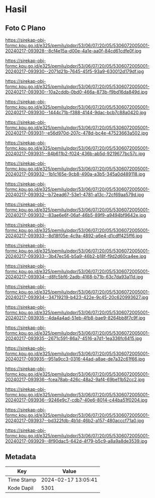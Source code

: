 # Hasil

## Foto C Plano

https://sirekap-obj-formc.kpu.go.id/e325/pemilu/pdpr/53/06/07/20/05/5306072005001-20240217-093928--8cf4e15a-d00e-4a1e-aa0f-84cd61cdfe0f.jpg

https://sirekap-obj-formc.kpu.go.id/e325/pemilu/pdpr/53/06/07/20/05/5306072005001-20240217-093930--2071d21b-7645-45f5-93a9-630012d179df.jpg

https://sirekap-obj-formc.kpu.go.id/e325/pemilu/pdpr/53/06/07/20/05/5306072005001-20240217-093930--10a2cddb-0bd0-466a-873b-f9bd16da849d.jpg

https://sirekap-obj-formc.kpu.go.id/e325/pemilu/pdpr/53/06/07/20/05/5306072005001-20240217-093930--1444c71b-f388-4144-9dac-bcb7c88a0420.jpg

https://sirekap-obj-formc.kpu.go.id/e325/pemilu/pdpr/53/06/07/20/05/5306072005001-20240217-093931--e56d970d-207c-478d-bc4e-47523663a502.jpg

https://sirekap-obj-formc.kpu.go.id/e325/pemilu/pdpr/53/06/07/20/05/5306072005001-20240217-093931--84b611b2-f024-436b-ab5d-9219677bc57c.jpg

https://sirekap-obj-formc.kpu.go.id/e325/pemilu/pdpr/53/06/07/20/05/5306072005001-20240217-093932--1b1c165e-9cb8-490a-a3b5-345a0d489118.jpg

https://sirekap-obj-formc.kpu.go.id/e325/pemilu/pdpr/53/06/07/20/05/5306072005001-20240217-093932--b72ead67-53e1-4781-a13c-72cf69aa579d.jpg

https://sirekap-obj-formc.kpu.go.id/e325/pemilu/pdpr/53/06/07/20/05/5306072005001-20240217-093932--83ae6e6f-06af-46b5-89f9-a9494bf9642e.jpg

https://sirekap-obj-formc.kpu.go.id/e325/pemilu/pdpr/53/06/07/20/05/5306072005001-20240217-093933--8d18f05e-4c9a-4892-a6e4-d1cdff425ff6.jpg

https://sirekap-obj-formc.kpu.go.id/e325/pemilu/pdpr/53/06/07/20/05/5306072005001-20240217-093933--3b47ec56-b5a9-46b2-b18f-f9d2d60ca4ee.jpg

https://sirekap-obj-formc.kpu.go.id/e325/pemilu/pdpr/53/06/07/20/05/5306072005001-20240217-093934--d8fc5bf6-2adb-4168-b71b-63c7da93a11d.jpg

https://sirekap-obj-formc.kpu.go.id/e325/pemilu/pdpr/53/06/07/20/05/5306072005001-20240217-093934--34719219-b423-422e-9c45-20c620993627.jpg

https://sirekap-obj-formc.kpu.go.id/e325/pemilu/pdpr/53/06/07/20/05/5306072005001-20240217-093935--4da4a4ad-51eb-4fb8-bae9-8264bb8f7c9f.jpg

https://sirekap-obj-formc.kpu.go.id/e325/pemilu/pdpr/53/06/07/20/05/5306072005001-20240217-093935--2671c591-86a7-4516-a7d1-1ea336fc6415.jpg

https://sirekap-obj-formc.kpu.go.id/e325/pemilu/pdpr/53/06/07/20/05/5306072005001-20240217-093935--951a9cc3-0316-44ad-a8ae-de7a32c61f66.jpg

https://sirekap-obj-formc.kpu.go.id/e325/pemilu/pdpr/53/06/07/20/05/5306072005001-20240217-093936--fcea78ab-426c-48a2-9af4-69be11b52cc2.jpg

https://sirekap-obj-formc.kpu.go.id/e325/pemilu/pdpr/53/06/07/20/05/5306072005001-20240217-093936--9246e9c7-cdb7-40e6-8014-c44ba51f0204.jpg

https://sirekap-obj-formc.kpu.go.id/e325/pemilu/pdpr/53/06/07/20/05/5306072005001-20240217-093937--bd322fdb-4b1d-46b2-a157-480acccf71a0.jpg

https://sirekap-obj-formc.kpu.go.id/e325/pemilu/pdpr/53/06/07/20/05/5306072005001-20240217-093929--8f90dac5-642d-4f79-b5c9-a8a9a8de3539.jpg


## Metadata

| Key        | Value               |
| ---------- | ------------------- |
| Time Stamp | 2024-02-17 13:05:41 |
| Kode Dapil | 5301                |



